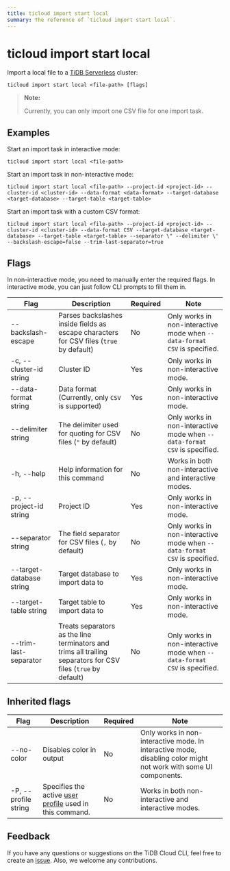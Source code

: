 ```yaml
---
title: ticloud import start local
summary: The reference of `ticloud import start local`.
---
```


# ticloud import start local

Import a local file to a [TiDB Serverless](/tidb-cloud/select-cluster-tier.md#tidb-serverless-beta) cluster:

```shell
ticloud import start local <file-path> [flags]
```

> **Note:**
>
> Currently, you can only import one CSV file for one import task.

## Examples

Start an import task in interactive mode:

```shell
ticloud import start local <file-path>
```

Start an import task in non-interactive mode:

```shell
ticloud import start local <file-path> --project-id <project-id> --cluster-id <cluster-id> --data-format <data-format> --target-database <target-database> --target-table <target-table>
```

Start an import task with a custom CSV format:

```shell
ticloud import start local <file-path> --project-id <project-id> --cluster-id <cluster-id> --data-format CSV --target-database <target-database> --target-table <target-table> --separator \" --delimiter \' --backslash-escape=false --trim-last-separator=true
```

## Flags

In non-interactive mode, you need to manually enter the required flags. In interactive mode, you can just follow CLI prompts to fill them in.

| Flag                     | Description                                                                               | Required | Note                                                                      |
|--------------------------|-------------------------------------------------------------------------------------------|----------|---------------------------------------------------------------------------|
| --backslash-escape       | Parses backslashes inside fields as escape characters for CSV files (`true` by default)    | No       | Only works in non-interactive mode when `--data-format CSV` is specified. |
| -c, --cluster-id string  | Cluster ID                                                                                | Yes      | Only works in non-interactive mode.                                       |
| --data-format string     | Data format (Currently, only `CSV` is supported)                                          | Yes      | Only works in non-interactive mode.                                       |
| --delimiter string       | The delimiter used for quoting for CSV files (`"` by default)                    | No       | Only works in non-interactive mode when `--data-format CSV` is specified. |
| -h, --help               | Help information for this command                                                         | No       | Works in both non-interactive and interactive modes.                      |
| -p, --project-id string  | Project ID                                                                                | Yes      | Only works in non-interactive mode.                                       |
| --separator string       | The field separator for CSV files (`,` by default)                               | No       | Only works in non-interactive mode when `--data-format CSV` is specified. |
| --target-database string | Target database to import data to                                                         | Yes      | Only works in non-interactive mode.                                       |
| --target-table string    | Target table to import data to                                                            | Yes      | Only works in non-interactive mode.                                       |
| --trim-last-separator    | Treats separators as the line terminators and trims all trailing separators for CSV files (`true` by default) | No       | Only works in non-interactive mode when `--data-format CSV` is specified. |

## Inherited flags

| Flag                  | Description                                                                                    | Required | Note                                                                                                             |
|-----------------------|------------------------------------------------------------------------------------------------|----------|-------------------------------------------------------------------------------------------------------------------|
| --no-color            | Disables color in output                                                                           | No       | Only works in non-interactive mode. In interactive mode, disabling color might not work with some UI components. |
| -P, --profile string  | Specifies the active [user profile](/tidb-cloud/cli-reference.md#user-profile) used in this command.      | No       | Works in both non-interactive and interactive modes.                                                               |

## Feedback

If you have any questions or suggestions on the TiDB Cloud CLI, feel free to create an [issue](https://github.com/tidbcloud/tidbcloud-cli/issues/new/choose). Also, we welcome any contributions.
